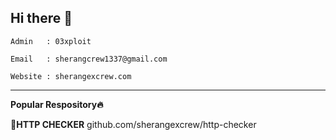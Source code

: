 ## Hi there 👋

```Admin   : 03xploit```

```Email   : sherangcrew1337@gmail.com```

```Website : sherangexcrew.com ```


______

**Popular Respository🔥**

**📌HTTP CHECKER** github.com/sherangexcrew/http-checker
<!--
**sherangexcrew/sherangexcrew** is a ✨ _special_ ✨ repository because its `README.md` (this file) appears on your GitHub profile.

Here are some ideas to get you started:

- 🔭 I’m currently working on ...
- 🌱 I’m currently learning ...
- 👯 I’m looking to collaborate on ...
- 🤔 I’m looking for help with ...
- 💬 Ask me about ...
- 📫 How to reach me: ...
- 😄 Pronouns: ...
- ⚡ Fun fact: ...
-->
